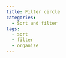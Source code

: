 ```yaml
---
title: Filter circle
categories:
  - Sort and filter
tags:
  - sort
  - filter
  - organize
---
```

